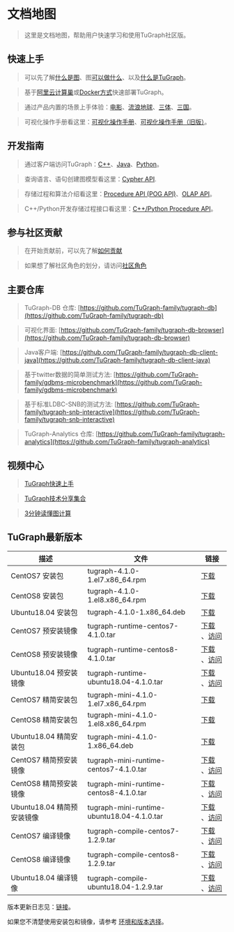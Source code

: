 # 文档地图

> 这里是文档地图，帮助用户快速学习和使用TuGraph社区版。

## 快速上手

> 可以先了解[什么是图](./2.introduction/1.what-is-graph.md)、图[可以做什么](./2.introduction/7.scenarios.md)、以及[什么是TuGraph](./2.introduction/3.what-is-tugraph.md)。

> 基于[阿里云计算巢](./5.developer-manual/1.installation/5.cloud-deployment.md)或[Docker方式](./5.developer-manual/1.installation/3.docker-deployment.md)快速部署TuGraph。

> 通过产品内置的场景上手体验：[电影](./3.quick-start/2.demo/1.movie.md)、[流浪地球](./3.quick-start/2.demo/2.wandering-earth.md)、[三体](./3.quick-start/2.demo/3.the-three-body.md)、[三国](./3.quick-start/2.demo/4.three-kingdoms.md)。

> 可视化操作手册看这里：[可视化操作手册](./4.user-guide/1.tugraph-browser.md)、[可视化操作手册（旧版）](./4.user-guide/2.tugraph-browser-legacy.md)。

## 开发指南

> 通过客户端访问TuGraph：[C++](./5.developer-manual/4.client-tools/2.cpp-client.md)、[Java](./5.developer-manual/4.client-tools/3.java-client.md)、[Python](./5.developer-manual/4.client-tools/1.python-client.md)。

> 查询语言、语句创建图模型看这里：[Cypher API](./5.developer-manual/6.interface/1.query/1.cypher.md).

> 存储过程和算法介绍看这里：[Procedure API (POG API)](./5.developer-manual/6.interface/3.procedure/1.procedure.md)、[OLAP API](./5.developer-manual/6.interface/2.olap/1.tutorial.md)。

> C++/Python开发存储过程接口看这里：[C++/Python Procedure API](./5.developer-manual/6.interface/3.procedure/index.rst)。

## 参与社区贡献

> 在开始贡献前，可以先了解[如何贡献](./6.contributor-manual/1.contributing.md)

> 如果想了解社区角色的划分，请访问[社区角色](./6.contributor-manual/2.community-roles.md)

## 主要仓库

> TuGraph-DB 仓库: [https://github.com/TuGraph-family/tugraph-db](https://github.com/TuGraph-family/tugraph-db)

> 可视化界面: [https://github.com/TuGraph-family/tugraph-db-browser](https://github.com/TuGraph-family/tugraph-db-browser)

> Java客户端: [https://github.com/TuGraph-family/tugraph-db-client-java](https://github.com/TuGraph-family/tugraph-db-client-java)

> 基于twitter数据的简单测试方法: [https://github.com/TuGraph-family/gdbms-microbenchmark](https://github.com/TuGraph-family/gdbms-microbenchmark)

> 基于标准LDBC-SNB的测试方法: [https://github.com/TuGraph-family/tugraph-snb-interactive](https://github.com/TuGraph-family/tugraph-snb-interactive)

> TuGraph-Analytics 仓库: [https://github.com/TuGraph-family/tugraph-analytics](https://github.com/TuGraph-family/tugraph-analytics)

## 视频中心

> [TuGraph快速上手](https://space.bilibili.com/1196053065/channel/seriesdetail?sid=2593741)

> [TuGraph技术分享集合](https://space.bilibili.com/1196053065/channel/seriesdetail?sid=3009777)

> [3分钟读懂图计算](https://www.bilibili.com/video/BV15U4y1r7AW/)

## TuGraph最新版本

| 描述                  | 文件                                         | 链接                                                                                                                                                                                              |
|---------------------|--------------------------------------------|-------------------------------------------------------------------------------------------------------------------------------------------------------------------------------------------------|
| CentOS7 安装包         | tugraph-4.1.0-1.el7.x86_64.rpm             | [下载](https://tugraph-web.oss-cn-beijing.aliyuncs.com/tugraph/tugraph-4.1.0/tugraph-4.1.0-1.el7.x86_64.rpm) |
| CentOS8 安装包         | tugraph-4.1.0-1.el8.x86_64.rpm             | [下载](https://tugraph-web.oss-cn-beijing.aliyuncs.com/tugraph/tugraph-4.1.0/tugraph-4.1.0-1.el8.x86_64.rpm) |
| Ubuntu18.04 安装包     | tugraph-4.1.0-1.x86_64.deb                 | [下载](https://tugraph-web.oss-cn-beijing.aliyuncs.com/tugraph/tugraph-4.1.0/tugraph-4.1.0-1.x86_64.deb)  |
| CentOS7 预安装镜像       | tugraph-runtime-centos7-4.1.0.tar          | [下载](https://tugraph-web.oss-cn-beijing.aliyuncs.com/tugraph/tugraph-4.1.0/tugraph-runtime-centos7-4.1.0.tar) 、[访问](https://hub.docker.com/r/tugraph/tugraph-runtime-centos7)                   |
| CentOS8 预安装镜像       | tugraph-runtime-centos8-4.1.0.tar          | [下载](https://tugraph-web.oss-cn-beijing.aliyuncs.com/tugraph/tugraph-4.1.0/tugraph-runtime-centos8-4.1.0.tar) 、[访问](https://hub.docker.com/r/tugraph/tugraph-runtime-centos8)                   |
| Ubuntu18.04 预安装镜像   | tugraph-runtime-ubuntu18.04-4.1.0.tar      | [下载](https://tugraph-web.oss-cn-beijing.aliyuncs.com/tugraph/tugraph-4.1.0/tugraph-runtime-ubuntu18.04-4.1.0.tar) 、[访问](https://hub.docker.com/r/tugraph/tugraph-runtime-ubuntu18.04)           |
| CentOS7 精简安装包       | tugraph-mini-4.1.0-1.el7.x86_64.rpm        | [下载](https://tugraph-web.oss-cn-beijing.aliyuncs.com/tugraph/tugraph-4.1.0/tugraph-mini-4.1.0-1.el7.x86_64.rpm)                                                                                 |
| CentOS8 精简安装包       | tugraph-mini-4.1.0-1.el8.x86_64.rpm        | [下载](https://tugraph-web.oss-cn-beijing.aliyuncs.com/tugraph/tugraph-4.1.0/tugraph-mini-4.1.0-1.el8.x86_64.rpm)                                                                                 |
| Ubuntu18.04 精简安装包   | tugraph-mini-4.1.0-1.x86_64.deb            | [下载](https://tugraph-web.oss-cn-beijing.aliyuncs.com/tugraph/tugraph-4.1.0/tugraph-mini-4.1.0-1.x86_64.deb)                                                                                     |
| CentOS7 精简预安装镜像     | tugraph-mini-runtime-centos7-4.1.0.tar     | [下载](https://tugraph-web.oss-cn-beijing.aliyuncs.com/tugraph/tugraph-4.1.0/tugraph-mini-runtime-centos7-4.1.0.tar) 、[访问](https://hub.docker.com/r/tugraph/tugraph-mini-runtime-centos7)         |
| CentOS8 精简预安装镜像     | tugraph-mini-runtime-centos8-4.1.0.tar     | [下载](https://tugraph-web.oss-cn-beijing.aliyuncs.com/tugraph/tugraph-4.1.0/tugraph-mini-runtime-centos8-4.1.0.tar) 、[访问](https://hub.docker.com/r/tugraph/tugraph-mini-runtime-centos8)         |
| Ubuntu18.04 精简预安装镜像 | tugraph-mini-runtime-ubuntu18.04-4.1.0.tar | [下载](https://tugraph-web.oss-cn-beijing.aliyuncs.com/tugraph/tugraph-4.1.0/tugraph-mini-runtime-ubuntu18.04-4.1.0.tar) 、[访问](https://hub.docker.com/r/tugraph/tugraph-mini-runtime-ubuntu18.04) |
| CentOS7 编译镜像        | tugraph-compile-centos7-1.2.9.tar          | [下载](https://tugraph-web.oss-cn-beijing.aliyuncs.com/tugraph/tugraph-docker-compile/tugraph-compile-centos7-1.2.9.tar) 、[访问](https://hub.docker.com/r/tugraph/tugraph-compile-centos7)          |
| CentOS8 编译镜像        | tugraph-compile-centos8-1.2.9.tar          | [下载](https://tugraph-web.oss-cn-beijing.aliyuncs.com/tugraph/tugraph-docker-compile/tugraph-compile-centos8-1.2.9.tar) 、[访问](https://hub.docker.com/r/tugraph/tugraph-compile-centos8)          |
| Ubuntu18.04 编译镜像    | tugraph-compile-ubuntu18.04-1.2.9.tar      | [下载](https://tugraph-web.oss-cn-beijing.aliyuncs.com/tugraph/tugraph-docker-compile/tugraph-compile-ubuntu18.04-1.2.9.tar) 、[访问](https://hub.docker.com/r/tugraph/tugraph-compile-ubuntu18.04)  |


版本更新日志见：[链接](https://github.com/TuGraph-family/tugraph-db/blob/master/release/CHANGELOG_CN.md )。

如果您不清楚使用安装包和镜像，请参考 [环境和版本选择](./7.best-practices/4.selection.md)。